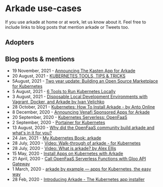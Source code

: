 # Arkade use-cases

If you use arkade at home or at work, let us know about it. Feel free to include links to blog posts that mention arkade or Tweets too.

## Adopters

## Blog posts & mentions

* 19 November, 2021 - [Announcing The Kasten App for Arkade](https://www.openfaas.com/blog/arkade-kasten-app/)
* 20 August, 2021 - [KUBERNETES TOOLS, TIPS & TRICKS](https://vzilla.co.uk/vzilla-blog/the-vzilla-kubernetes-tools-tips-tricks)
* 5August, 2021 - [Two year update: Building an Open Source Marketplace for Kubernetes](https://blog.alexellis.io/kubernetes-marketplace-two-year-update/)
* 5 August, 2021 - [6 Tools to Run Kubernetes Locally](https://yankee.dev/6-tools-to-run-kubernetes-locally)
* 3 August, 2021 - [Disposable Local Development Environments with Vagrant, Docker, and Arkade by Ivan Velichko](https://iximiuz.com/en/posts/how-to-setup-development-environment/)
* 28 October, 2021 - [Kubernetes: How To Install Arkade - by Anto Online](https://anto.online/guides/kubernetes-how-to-install-arkade/)
* 8 December, 2020 - [Announcing Venafi Sponsored Apps for Arkade](https://www.openfaas.com/blog/arkade-venafi/)
* 20 September, 2020 - [Kubernetes Serverless: OpenFaaS](https://www.freshbrewed.science/2020/09/20/kubernetes-serverless-openfaas.html)
* 2 September, 2020 - [Portainer for Kubernetes](https://www.linuxadvise.com/post/portainer-for-kubernetes)
* 13 August, 2020 - [Why did the OpenFaaS community build arkade and what's in it for you?](https://www.openfaas.com/blog/openfaas-arkade/)
* 24 Jan, 2021 - [My Kubernetes Book: arkade](https://k8s-book.vupti.me/setup-a-powerful-kubernetes-client/arkade/)
* 28 July, 2020 - [Video: Walk-through of arkade - for Kubernetes](https://www.youtube.com/watch?v=8wU9s_mua8M)
* 28 July, 2020 - [Video: What is arkade? by Alex Ellis](https://www.youtube.com/watch?v=6PwrpI6d60s)
* 15 May, 2020 - [Install Apps on Kubernetes with Arkade](https://blog.pistack.co.za/install-apps-on-kubernetes-with-arkade/)
* 21 April, 2020 - [Call OpenFaaS Serverless Functions with Gloo API Gateway](https://medium.com/alterway/call-openfaas-serverless-functions-with-gloo-api-gateway-678a00710481)
* 1 March, 2020 - [arkade by example — apps for Kubernetes, the easy way](https://itnext.io/kubernetes-apps-the-easy-way-f06d9e5cad3c)
* 28 Feb, 2020 - [Introducing Arkade - The Kubernetes app installer](https://blog.heyal.co.uk/introducing-arkade/)
